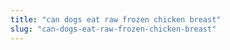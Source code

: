```yaml
---
title: "can dogs eat raw frozen chicken breast"
slug: "can-dogs-eat-raw-frozen-chicken-breast"
---
```


